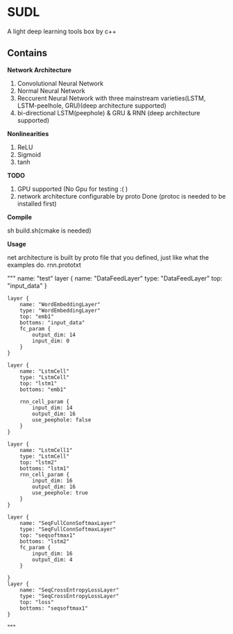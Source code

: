 # SUDL

A light deep learning tools box by c++

## Contains

**Network Architecture**
1. Convolutional Neural Network 
2. Normal Neural Network
3. Reccurent Neural Network with three mainstream varieties(LSTM, LSTM-peelhole, GRU)(deep architecture supported)
4. bi-directional LSTM(peephole) & GRU & RNN (deep architecture supported)

**Nonlinearities**
1. ReLU
2. Sigmoid
3. tanh

**TODO**
1. GPU supported (No Gpu for testing :( )
2. network architecture configurable by proto Done (protoc is needed to be installed first)

**Compile**

sh build.sh(cmake is needed)

**Usage**

net architecture is built by proto file that you defined, just like what the examples do.
rnn.prototxt

"""
    name: "test"
    layer {
        name: "DataFeedLayer"
        type: "DataFeedLayer"
        top: "input_data"
    }

    layer {
        name: "WordEmbeddingLayer"
        type: "WordEmbeddingLayer"
        top: "emb1"
        bottoms: "input_data"
        fc_param {
            output_dim: 14
            input_dim: 0
        }
    }

    layer {
        name: "LstmCell"
        type: "LstmCell"
        top: "lstm1"
        bottoms: "emb1"

        rnn_cell_param {
            input_dim: 14
            output_dim: 16
            use_peephole: false
        }
    }

    layer {
        name: "LstmCell1"
        type: "LstmCell"
        top: "lstm2"
        bottoms: "lstm1"
        rnn_cell_param {
            input_dim: 16
            output_dim: 16
            use_peephole: true
        }
    }

    layer {
        name: "SeqFullConnSoftmaxLayer"
        type: "SeqFullConnSoftmaxLayer"
        top: "seqsoftmax1"
        bottoms: "lstm2"
        fc_param {
            input_dim: 16
            output_dim: 4
        }

    }
    layer {
        name: "SeqCrossEntropyLossLayer"
        type: "SeqCrossEntropyLossLayer"
        top: "loss"
        bottoms: "seqsoftmax1"
    }
"""


